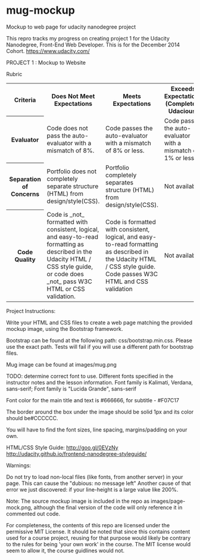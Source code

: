mug-mockup
==========

Mockup to web page for udacity nanodegree project

This repro tracks my progress on creating project 1 for the Udacity Nanodegree,
Front-End Web Developer.  This is for the December 2014 Cohort.
https://www.udacity.com/


PROJECT 1 : Mockup to Website

Rubric

<table>
	<tr>
		<th>Criteria</th>
		<th>Does Not Meet Expectations</th>
		<th>Meets Expectations</th>
		<th>Exceeds Expectations (Completely Udacious)</th>
	</tr>
	<tr>
		<th>Evaluator</th>
		<td>Code does not pass the auto-evaluator with a mismatch of 8%.</td>
		<td>Code passes the auto-evaluator with a mismatch of 8% or less.</td>
		<td>Code passes the auto-evaluator with a mismatch of 1% or less.</td>
	</tr>
	<tr>
		<th>Separation of Concerns</th>
		<td>Portfolio does not completely separate structure (HTML) from
			design/style(CSS).</td>
		<td>Portfolio completely separates structure (HTML) from
			design/style(CSS).</td>
		<td>Not available</td>
	</tr>
	<tr>
		<th>Code Quality</th>
		<td>Code is _not_ formatted with consistent, logical, and easy-to-read
			formatting as described in the Udacity HTML / CSS style guide, or
			code does _not_ pass W3C HTML or CSS validation.</td>
		<td>Code is formatted with consistent, logical, and easy-to-read
			formatting as described in the Udacity HTML / CSS style guide.  Code
			passes W3C HTML and CSS validation</td>
		<td>Not available.</td>
	</tr>
</table>

Project Instructions:

Write your HTML and CSS files to create a web page matching the provided mockup
image, using the Bootstrap framework.

Bootstrap can be found at the following path: css/bootstrap.min.css. Please use
the exact path.  Tests will fail if you will use a different path for bootstrap
files.

Mug image can be found at images/mug.png

TODO: determine correct font to use.  Different fonts specified in the
instructor notes and the lesson information.
Font family is Kalimati, Verdana, sans-serif;
Font family is "Lucida Grande", sans-serif

Font color for the main title and text is #666666, for subtitle - #F07C17

The border around the box under the image should be solid 1px and its color should be#CCCCCC.

You will have to find the font sizes, line spacing, margins/padding on your own.

HTML/CSS Style Guide: http://goo.gl/0EVzNy
http://udacity.github.io/frontend-nanodegree-styleguide/ 

Warnings:

Do not try to load non-local files (like fonts, from another server) in your
page. This can cause the "dubious: no message left"
Another cause of that error we just discovered: if your line-height is a large
value like 200%.

Note:
The source mockup image is included in the repo as images/page-mock.png,
although the final version of the code will only reference it in commented out
code.

For completeness, the contents of this repo are licensed under the permissive
MIT License.  It should be noted that since this contains content used for a
course project, reusing for that purpose would likely be contrary to the rules
for being 'your own work' in the course.  The MIT license would seem to allow
it, the course guidlines would not.
